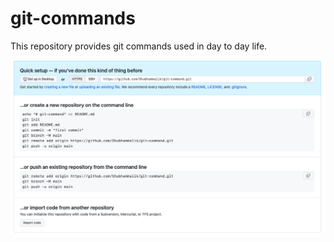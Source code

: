 # git-commands

This repository provides git commands used in day to day life.

![alt text](https://github.com/Shubhammalik/git-commands/blob/master/git-initial-commands.jpg)
